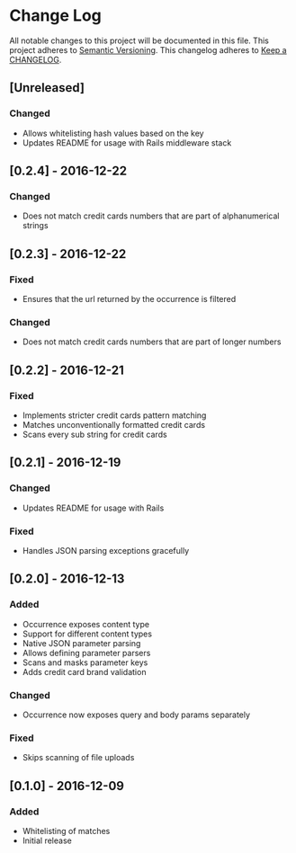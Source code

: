 # Change Log
All notable changes to this project will be documented in this file.
This project adheres to [Semantic Versioning](http://semver.org/).
This changelog adheres to [Keep a CHANGELOG](http://keepachangelog.com/).

## [Unreleased]
### Changed
- Allows whitelisting hash values based on the key
- Updates README for usage with Rails middleware stack

## [0.2.4] - 2016-12-22
### Changed
- Does not match credit cards numbers that are part of alphanumerical strings

## [0.2.3] - 2016-12-22
### Fixed
- Ensures that the url returned by the occurrence is filtered

### Changed
- Does not match credit cards numbers that are part of longer numbers

## [0.2.2] - 2016-12-21
### Fixed
- Implements stricter credit cards pattern matching
- Matches unconventionally formatted credit cards
- Scans every sub string for credit cards

## [0.2.1] - 2016-12-19
### Changed
- Updates README for usage with Rails

### Fixed
- Handles JSON parsing exceptions gracefully

## [0.2.0] - 2016-12-13
### Added
- Occurrence exposes content type
- Support for different content types
- Native JSON parameter parsing
- Allows defining parameter parsers
- Scans and masks parameter keys
- Adds credit card brand validation

### Changed
- Occurrence now exposes query and body params separately

### Fixed
- Skips scanning of file uploads

## [0.1.0] - 2016-12-09
### Added
- Whitelisting of matches
- Initial release
